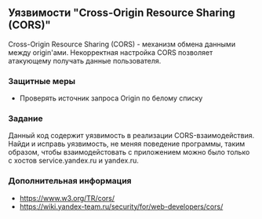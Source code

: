 ## Уязвимости "Cross-Origin Resource Sharing (CORS)"

Cross-Origin Resource Sharing (CORS) - механизм обмена данными между origin'ами. Некорректная настройка CORS позволяет атакующему получать данные пользователя. 

### Защитные меры

* Проверять источник запроса Origin по белому списку

### Задание

Данный код содержит уязвимость в реализации CORS-взаимодействия. Найди и исправь уязвимость, не меняя поведение программы, таким образом, чтобы взаимодейстовать c приложением можно было только с хостов service.yandex.ru и yandex.ru.

### Дополнительная информация

* https://www.w3.org/TR/cors/
* https://wiki.yandex-team.ru/security/for/web-developers/cors/ 